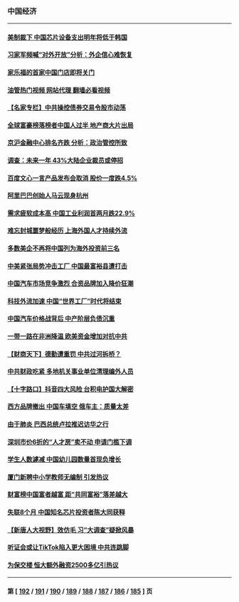 ### 中国经济
---
#### [美制裁下 中国芯片设备支出明年将低于韩国](../../pages/ncid283/n13959924.md?03281645) 
#### [习家军频喊“对外开放”分析：外企信心难恢复](../../pages/ncid283/n13959777.md?03281645) 
#### [家乐福的首家中国门店即将关门](../../pages/ncid283/n13959863.md?03281645) 
#### [油管热门视频 网站代理 翻墙必看视频](http://138.2.39.72:81/youtube.html?epic-marker?03281645)
#### [【名家专栏】中共操控债券交易令股市动荡](../../pages/ncid283/n13959631.md?03281645) 
#### [全球富豪榜落榜者中国人过半 地产商大片出局](../../pages/ncid283/n13959779.md?03281645) 
#### [京沪金融中心排名齐跌 分析：政治管控所致](../../pages/ncid283/n13959812.md?03281645) 
#### [调查：未来一年 43%大陆企业裁员或停招](../../pages/ncid283/n13959534.md?03281645) 
#### [百度文心一言产品发布会取消 股价一度跌4.5%](../../pages/ncid283/n13959490.md?03281645) 
#### [阿里巴巴创始人马云现身杭州](../../pages/ncid283/n13959442.md?03281645) 
#### [需求疲软成本高 中国工业利润首两月跌22.9%](../../pages/ncid283/n13959410.md?03281645) 
#### [难忘封城噩梦般经历 上海外国人才持续外流](../../pages/ncid283/n13959219.md?03281645) 
#### [多数美企不再将中国列为海外投资前三名](../../pages/ncid283/n13959133.md?03281645) 
#### [中美紧张局势冲击工厂 中国最富裕县遭打击](../../pages/ncid283/n13959039.md?03281645) 
#### [中国汽车市场竞争激烈 合资品牌加入降价狂潮](../../pages/ncid283/n13959017.md?03281645) 
#### [科技外流加速 中国“世界工厂”时代将结束](../../pages/ncid283/n13958477.md?03281645) 
#### [中国汽车价格战背后 中产阶层负债沉重](../../pages/ncid283/n13958948.md?03281645) 
#### [一带一路在非洲降温 欧美资金增加对抗中共](../../pages/ncid283/n13958585.md?03281645) 
#### [【财商天下】德勤遭重罚 中共过河拆桥？](../../pages/ncid283/n13958403.md?03281645) 
#### [中共财政吃紧 多地机关事业单位清理编外人员](../../pages/ncid283/n13958480.md?03281645) 
#### [【十字路口】抖音四大风险 台积电护国大解密](../../pages/ncid283/n13958340.md?03281645) 
#### [西方品牌撤出 中国车填空 俄车主：质量太差](../../pages/ncid283/n13958380.md?03281645) 
#### [由于肺炎 巴西总统卢拉推迟访华之行](../../pages/ncid283/n13958414.md?03281645) 
#### [深圳市价6折的“人才房”卖不动 申请门槛下调](../../pages/ncid283/n13958231.md?03281645) 
#### [学生人数遽减 中国幼儿园数量首现负增长](../../pages/ncid283/n13958223.md?03281645) 
#### [厦门新聘中小学教师无编制 引发热议](../../pages/ncid283/n13958226.md?03281645) 
#### [财富榜中国富者越富 距“共同富裕”落差越大](../../pages/ncid283/n13957890.md?03281645) 
#### [失联8个月 中国知名芯片投资者陈大同获释](../../pages/ncid283/n13957871.md?03281645) 
#### [【新唐人大视野】效仿毛 习“大调查”疑掀风暴](../../pages/ncid283/n13957695.md?03281645) 
#### [听证会或让TikTok陷入更大困境 中共连跳脚](../../pages/ncid283/n13957571.md?03281645) 
#### [为保交楼 恒大额外融资2500多亿引热议](../../pages/ncid283/n13957468.md?03281645) 

---
#### 第 [ [192](./192.md?03281645) / [191](./191.md?03281645) / [190](./190.md?03281645) / [189](./189.md?03281645) / [188](./188.md?03281645) / [187](./187.md?03281645) / [186](./186.md?03281645) / [185](./185.md?03281645) ] 页
